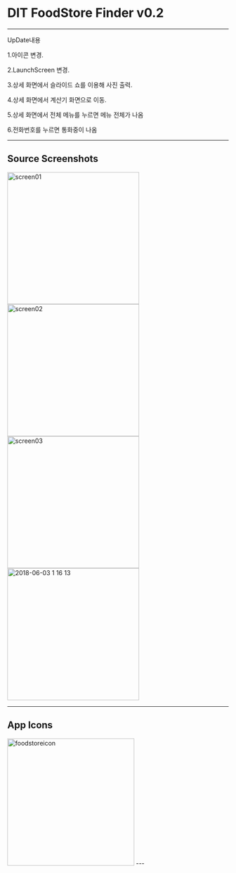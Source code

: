 # DIT FoodStore Finder v0.2
---------------
UpDate내용

1.아이콘 변경.

2.LaunchScreen 변경.

3.상세 화면에서 슬라이드 쇼를 이용해 사진 출력.

4.상세 화면에서 계산기 화면으로 이동.

5.상세 화면에서 전체 메뉴를 누르면 메뉴 전체가 나옴

6.전화번호를 누르면 통화중이 나옴

------------
Source Screenshots
------------
<div>
<img width="300" alt="screen01" src="https://user-images.githubusercontent.com/33538102/42074532-b5eb57f4-7ba7-11e8-9e5b-978bd3a756bf.png">
<img width="300" alt="screen02" src="https://user-images.githubusercontent.com/33538102/42074600-edfb1d3c-7ba7-11e8-833d-1b245fab1216.png">
<img width="300" alt="screen03" src="https://user-images.githubusercontent.com/33538102/42074528-b1b4ac30-7ba7-11e8-94d3-3f8d9b2ec2a0.png">
<img width="300" alt="2018-06-03 1 16 13" src="https://user-images.githubusercontent.com/33538102/42074526-ae6f2ffa-7ba7-11e8-84a1-8a06435dc8a4.png">
</div>

----
App Icons
------

<img width="289" alt="foodstoreicon" src="https://user-images.githubusercontent.com/33538102/42074549-c320ba68-7ba7-11e8-8d15-490824f9035f.png">
---
